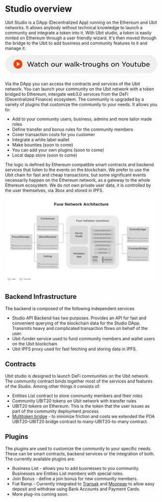 # Studio overview

Ubit Studio is a DApp \(Decentralized App\) running on the Ethereum and Ubit networks. It allows anybody without technical knowledge to launch a community and integrate a token into it. With Ubit studio, a token is easily minted on Ethereum through a user friendly wizard. It's then moved through the bridge to the Ubit to add business and community features to it and manage it.

[![](../.gitbook/assets/you6.png) ](https://www.youtube.com/channel/UC7NaJ0UhmyHi5MvZSk61akA/videos?view_as=subscriber)

Via the DApp you can access the contracts and services of the Ubit network. You can launch your community on the Ubit network with a token bridged to Ethereum, intergate web3.0 services from the DeFi \(Decentralized Finance\) ecosystem. The community is upgraded by a variety of plugins that customize the community to your needs. It allows you to:

* Add to your community users, business, admins and more tailor made roles
* Define transfer and bonus rules for the community members
* Cover transaction costs for you customer
* Integrate a white label wallet
* Make bounties \(soon to come\)
* You can add your own plugins \(soon to come\)
* Local dapp store \(soon to come\)

The logic is defined by Ethereum compatible smart contracts and backend services that listen to the events on the blockchain. We prefer to use the Ubit chain for fast and cheap transactions, but some significant events necessarily happen on the Ethereum network, as a gateway to the whole Ethereum ecosystem. We do not own private user data, it is controlled by the user themselves, via 3box and stored in IPFS.

![Ubit Studio architecture](../.gitbook/assets/image%20%283%29.png)

## Backend Infrastructure

The backend is composed of the following independent services

* Studio API Backend has two purposes. Provides an API for fast and convenient querying of the blockchain data for the Studio DApp. Transmits heavy and complicated transaction flows on behalf of the user.
* Ubit-funder service used to fund community members and wallet users on the Ubit blockchain.
* Ubit IPFS proxy used for fast fetching and storing data in IPFS.

## Contracts

Ubit studio is designed to launch DeFi communities on the Ubit network. The community contract binds together most of the services and features of the Studio. Among other things it consists of:

* Entities List contract to store community members and their roles
* Community UBIT20 tokens on Ubit network with transfer rules
* UBIT20 tokens on Ethereum. This is the token that the user issues as part of the community deployment process
* [Multitoken bridge](https://github.com/fuseio/bridge-contracts) - to minimize friction and costs we extended the POA UBIT20-UBIT20 bridge contract to many-UBIT20-to-many contract.

## Plugins

The plugins are used to customize the community to your specific needs. These can be smart contracts, backend services or the integration of both. The currently available plugins are:

* Business List - allows you to add businesses to you community. Businesses are Entities List members with special roles.
* Join Bonus - define a join bonus for new community members.
* Fiat Ramp - Currently integrated to [Transak](https://transak.com/) and [Moonpay](https://www.moonpay.io/) to allow easy deposit and withdraw using Bank Accounts and Payment Cards.
* More plug-ins coming soon.

